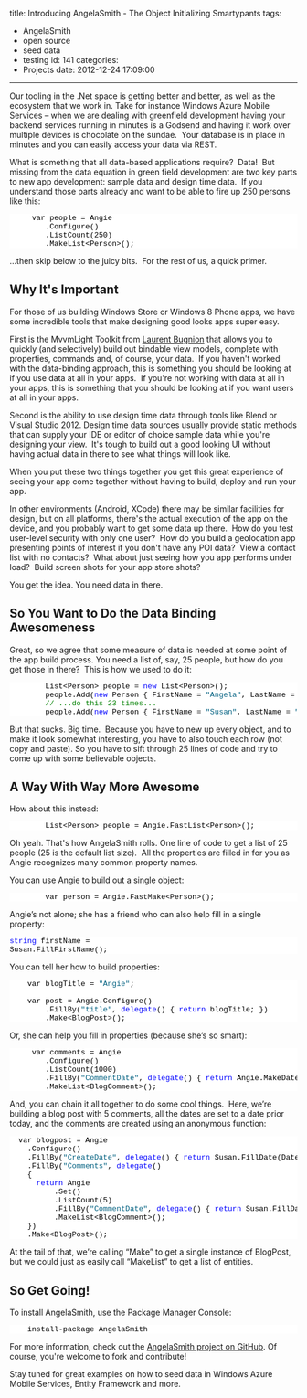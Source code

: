title: Introducing AngelaSmith - The Object Initializing Smartypants
tags:
  - AngelaSmith
  - open source
  - seed data
  - testing
id: 141
categories:
  - Projects
date: 2012-12-24 17:09:00
---

Our tooling in the .Net space is getting better and better, as well as the ecosystem that we work in. Take for instance Windows Azure Mobile Services – when we are dealing with greenfield development having your backend services running in minutes is a Godsend and having it work over multiple devices is chocolate on the sundae.&nbsp; Your database is in place in minutes and you can easily access your data via REST.

What is something that all data-based applications require?&nbsp; Data!&nbsp; But missing from the data equation in green field development are two key parts to new app development: sample data and design time data.&nbsp; If you understand those parts already and want to be able to fire up 250 persons like this:
<pre class="csharpcode">     var people = Angie
        .Configure()
        .ListCount(250)
        .MakeList&lt;Person&gt;();</pre>
<style type="text/css">.csharpcode, .csharpcode pre
{
	font-size: small;
	color: black;
	font-family: consolas, "Courier New", courier, monospace;
	background-color: #ffffff;
	/*white-space: pre;*/
}
.csharpcode pre { margin: 0em; }
.csharpcode .rem { color: #008000; }
.csharpcode .kwrd { color: #0000ff; }
.csharpcode .str { color: #006080; }
.csharpcode .op { color: #0000c0; }
.csharpcode .preproc { color: #cc6633; }
.csharpcode .asp { background-color: #ffff00; }
.csharpcode .html { color: #800000; }
.csharpcode .attr { color: #ff0000; }
.csharpcode .alt 
{
	background-color: #f4f4f4;
	width: 100%;
	margin: 0em;
}
.csharpcode .lnum { color: #606060; }
</style>

...then skip below to the juicy bits.&nbsp; For the rest of us, a quick primer.

## Why It's Important

For those of us building Windows Store or Windows 8 Phone apps, we have some incredible tools that make designing good looks apps super easy.

First is the MvvmLight Toolkit from [Laurent Bugnion](https://twitter.com/LBugnion) that allows you to quickly (and selectively) build out bindable view models, complete with properties, commands and, of course, your data.&nbsp; If you haven't worked with the data-binding approach, this is something you should be looking at if you use data at all in your apps.&nbsp; If you're not working with data at all in your apps, this is something that you should be looking at if you want users at all in your apps.

Second is the ability to use design time data through tools like Blend or Visual Studio 2012\. Design time data sources usually provide static methods that can supply your IDE or editor of choice sample data while you're designing your view.&nbsp; It's tough to build out a good looking UI without having actual data in there to see what things will look like.

When you put these two things together you get this great experience of seeing your app come together without having to build, deploy and run your app.

In other environments (Android, XCode) there may be similar facilities for design, but on all platforms, there's the actual execution of the app on the device, and you probably want to get some data up there.&nbsp; How do you test user-level security with only one user?&nbsp; How do you build a geolocation app presenting points of interest if you don't have any POI data?&nbsp; View a contact list with no contacts?&nbsp; What about just seeing how you app performs under load?&nbsp; Build screen shots for your app store shots?&nbsp; 

You get the idea. You need data in there.

## So You Want to Do the Data Binding Awesomeness

Great, so we agree that some measure of data is needed at some point of the app build process. You need a list of, say, 25 people, but how do you get those in there?&nbsp; This is how we used to do it:
<pre class="csharpcode">        List&lt;Person&gt; people = <span class="kwrd">new</span> List&lt;Person&gt;();
        people.Add(<span class="kwrd">new</span> Person { FirstName = <span class="str">"Angela"</span>, LastName = <span class="str">"Smith"</span>, Age = 24, PhoneNumber = <span class="str">"867-5309"</span> });
        <span class="rem">// ...do this 23 times...</span>
        people.Add(<span class="kwrd">new</span> Person { FirstName = <span class="str">"Susan"</span>, LastName = <span class="str">"Peters"</span>, Age = 22, PhoneNumber = <span class="str">"555-1234"</span> });
</pre>
<style type="text/css">.csharpcode, .csharpcode pre
{
	font-size: small;
	color: black;
	font-family: consolas, "Courier New", courier, monospace;
	background-color: #ffffff;
	/*white-space: pre;*/
}
.csharpcode pre { margin: 0em; }
.csharpcode .rem { color: #008000; }
.csharpcode .kwrd { color: #0000ff; }
.csharpcode .str { color: #006080; }
.csharpcode .op { color: #0000c0; }
.csharpcode .preproc { color: #cc6633; }
.csharpcode .asp { background-color: #ffff00; }
.csharpcode .html { color: #800000; }
.csharpcode .attr { color: #ff0000; }
.csharpcode .alt 
{
	background-color: #f4f4f4;
	width: 100%;
	margin: 0em;
}
.csharpcode .lnum { color: #606060; }
</style>

But that sucks. Big time.&nbsp; Because you have to new up every object, and to make it look somewhat interesting, you have to also touch each row (not copy and paste). So you have to sift through 25 lines of code and try to come up with some believable objects. 

## A Way With Way More Awesome

How about this instead:
<pre class="csharpcode">        List&lt;Person&gt; people = Angie.FastList&lt;Person&gt;();</pre>
<style type="text/css">.csharpcode, .csharpcode pre
{
	font-size: small;
	color: black;
	font-family: consolas, "Courier New", courier, monospace;
	background-color: #ffffff;
	/*white-space: pre;*/
}
.csharpcode pre { margin: 0em; }
.csharpcode .rem { color: #008000; }
.csharpcode .kwrd { color: #0000ff; }
.csharpcode .str { color: #006080; }
.csharpcode .op { color: #0000c0; }
.csharpcode .preproc { color: #cc6633; }
.csharpcode .asp { background-color: #ffff00; }
.csharpcode .html { color: #800000; }
.csharpcode .attr { color: #ff0000; }
.csharpcode .alt 
{
	background-color: #f4f4f4;
	width: 100%;
	margin: 0em;
}
.csharpcode .lnum { color: #606060; }
</style>
Oh yeah. That's how AngelaSmith rolls. One line of code to get a list of 25 people (25 is the default list size).&nbsp; All the properties are filled in for you as Angie recognizes many common property names. 

You can use Angie to build out a single object:
<pre class="csharpcode">        var person = Angie.FastMake&lt;Person&gt;();</pre>
<style type="text/css">.csharpcode, .csharpcode pre
{
	font-size: small;
	color: black;
	font-family: consolas, "Courier New", courier, monospace;
	background-color: #ffffff;
	/*white-space: pre;*/
}
.csharpcode pre { margin: 0em; }
.csharpcode .rem { color: #008000; }
.csharpcode .kwrd { color: #0000ff; }
.csharpcode .str { color: #006080; }
.csharpcode .op { color: #0000c0; }
.csharpcode .preproc { color: #cc6633; }
.csharpcode .asp { background-color: #ffff00; }
.csharpcode .html { color: #800000; }
.csharpcode .attr { color: #ff0000; }
.csharpcode .alt 
{
	background-color: #f4f4f4;
	width: 100%;
	margin: 0em;
}
.csharpcode .lnum { color: #606060; }
</style>
Angie’s not alone; she has a friend who can also help fill in a single property: <pre class="csharpcode">        <span class="kwrd">string</span> firstName = Susan.FillFirstName();</pre>
<style type="text/css">.csharpcode, .csharpcode pre
{
	font-size: small;
	color: black;
	font-family: consolas, "Courier New", courier, monospace;
	background-color: #ffffff;
	/*white-space: pre;*/
}
.csharpcode pre { margin: 0em; }
.csharpcode .rem { color: #008000; }
.csharpcode .kwrd { color: #0000ff; }
.csharpcode .str { color: #006080; }
.csharpcode .op { color: #0000c0; }
.csharpcode .preproc { color: #cc6633; }
.csharpcode .asp { background-color: #ffff00; }
.csharpcode .html { color: #800000; }
.csharpcode .attr { color: #ff0000; }
.csharpcode .alt 
{
	background-color: #f4f4f4;
	width: 100%;
	margin: 0em;
}
.csharpcode .lnum { color: #606060; }
</style>

You can tell her how to build properties:
<pre class="csharpcode">    var blogTitle = <span class="str">"Angie"</span>;

    var post = Angie.Configure()
        .FillBy(<span class="str">"title"</span>, <span class="kwrd">delegate</span>() { <span class="kwrd">return</span> blogTitle; })
        .Make&lt;BlogPost&gt;();</pre>
<style type="text/css">.csharpcode, .csharpcode pre
{
	font-size: small;
	color: black;
	font-family: consolas, "Courier New", courier, monospace;
	background-color: #ffffff;
	/*white-space: pre;*/
}
.csharpcode pre { margin: 0em; }
.csharpcode .rem { color: #008000; }
.csharpcode .kwrd { color: #0000ff; }
.csharpcode .str { color: #006080; }
.csharpcode .op { color: #0000c0; }
.csharpcode .preproc { color: #cc6633; }
.csharpcode .asp { background-color: #ffff00; }
.csharpcode .html { color: #800000; }
.csharpcode .attr { color: #ff0000; }
.csharpcode .alt 
{
	background-color: #f4f4f4;
	width: 100%;
	margin: 0em;
}
.csharpcode .lnum { color: #606060; }
</style>

Or, she can help you fill in properties (because she’s so smart):
<pre class="csharpcode">     var comments = Angie
        .Configure()
        .ListCount(1000)
        .FillBy(<span class="str">"CommentDate"</span>, <span class="kwrd">delegate</span>() { <span class="kwrd">return</span> Angie.MakeDate(DateRules.PastDates); })
        .MakeList&lt;BlogComment&gt;();</pre>
<style type="text/css">.csharpcode, .csharpcode pre
{
	font-size: small;
	color: black;
	font-family: consolas, "Courier New", courier, monospace;
	background-color: #ffffff;
	/*white-space: pre;*/
}
.csharpcode pre { margin: 0em; }
.csharpcode .rem { color: #008000; }
.csharpcode .kwrd { color: #0000ff; }
.csharpcode .str { color: #006080; }
.csharpcode .op { color: #0000c0; }
.csharpcode .preproc { color: #cc6633; }
.csharpcode .asp { background-color: #ffff00; }
.csharpcode .html { color: #800000; }
.csharpcode .attr { color: #ff0000; }
.csharpcode .alt 
{
	background-color: #f4f4f4;
	width: 100%;
	margin: 0em;
}
.csharpcode .lnum { color: #606060; }
</style>

And, you can chain it all together to do some cool things.&nbsp; Here, we’re building a blog post with 5 comments, all the dates are set to a date prior today, and the comments are created using an anonymous function:
<pre class="csharpcode">  var blogpost = Angie
    .Configure()
    .FillBy(<span class="str">"CreateDate"</span>, <span class="kwrd">delegate</span>() { <span class="kwrd">return</span> Susan.FillDate(DateRules.PastDate); })
    .FillBy(<span class="str">"Comments"</span>, <span class="kwrd">delegate</span>()
    {
      <span class="kwrd">return</span> Angie
          .Set()
          .ListCount(5)
          .FillBy(<span class="str">"CommentDate"</span>, <span class="kwrd">delegate</span>() { <span class="kwrd">return</span> Susan.FillDate(DateRules.PastDate); })
          .MakeList&lt;BlogComment&gt;();
    })
    .Make&lt;BlogPost&gt;();</pre>
<style type="text/css">.csharpcode, .csharpcode pre
{
	font-size: small;
	color: black;
	font-family: consolas, "Courier New", courier, monospace;
	background-color: #ffffff;
	/*white-space: pre;*/
}
.csharpcode pre { margin: 0em; }
.csharpcode .rem { color: #008000; }
.csharpcode .kwrd { color: #0000ff; }
.csharpcode .str { color: #006080; }
.csharpcode .op { color: #0000c0; }
.csharpcode .preproc { color: #cc6633; }
.csharpcode .asp { background-color: #ffff00; }
.csharpcode .html { color: #800000; }
.csharpcode .attr { color: #ff0000; }
.csharpcode .alt 
{
	background-color: #f4f4f4;
	width: 100%;
	margin: 0em;
}
.csharpcode .lnum { color: #606060; }
</style>

At the tail of that, we’re calling “Make” to get a single instance of BlogPost, but we could just as easily call “MakeList” to get a list of entities.

## So Get Going!

To install AngelaSmith, use the Package Manager Console:
<pre class="csharpcode">    install-package AngelaSmith</pre>
<style type="text/css">.csharpcode, .csharpcode pre
{
	font-size: small;
	color: black;
	font-family: consolas, "Courier New", courier, monospace;
	background-color: #ffffff;
	/*white-space: pre;*/
}
.csharpcode pre { margin: 0em; }
.csharpcode .rem { color: #008000; }
.csharpcode .kwrd { color: #0000ff; }
.csharpcode .str { color: #006080; }
.csharpcode .op { color: #0000c0; }
.csharpcode .preproc { color: #cc6633; }
.csharpcode .asp { background-color: #ffff00; }
.csharpcode .html { color: #800000; }
.csharpcode .attr { color: #ff0000; }
.csharpcode .alt 
{
	background-color: #f4f4f4;
	width: 100%;
	margin: 0em;
}
.csharpcode .lnum { color: #606060; }
</style>

For more information, check out the [AngelaSmith project on GitHub](https://github.com/MisterJames/AngelaSmith). Of course, you're welcome to fork and contribute!

Stay tuned for great examples on how to seed data in Windows Azure Mobile Services, Entity Framework and more.